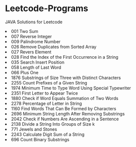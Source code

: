 # Leetcode-Programs
JAVA Solutions for Leetcode
<li>001 Two Sum</li>
<li>007 Reverse Integer</li>
<li>009 Palindrome Number</li>
<li>026 Remove Duplicates from Sorted Array</li>
<li>027 Revers Element</li>
<li>028 Find the Index of the First Occurrence in a String</li>
<li>035 Search Insert Position</li>
<li>058 Length of Last Word</li>
<li>066 Plus One</li>
<li>1876 Substrings of Size Three with Distinct Characters</li>
<Li>2255 Count Prefixes of a Given String</Li>
<li>1974 Minimum Time to Type Word Using Special Typewriter</li>
<li>2351 First Letter to Appear Twice</li>
<li>1880 Check if Word Equals Summation of Two Words</li>
<li>2278 Percentage of Letter in String</li>
<li>1160 Find Words That Can Be Formed by Characters</li>
<li>2696 Minimum String Length After Removing Substrings</li>
<li>2042 Check if Numbers Are Ascending in a Sentence</li>
<li>2138 Divide a String Into Groups of Size k</li>
<li>771 Jewels and Stones</li>
<li>2243 Calculate Digit Sum of a String</li>
<li>696 Count Binary Substrings</li>
